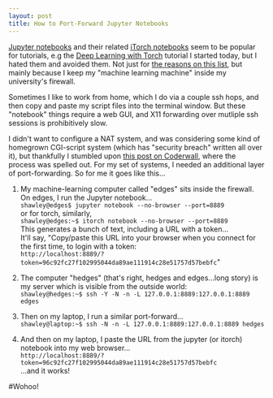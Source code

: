 ```yaml
---
layout: post
title: How to Port-Forward Jupyter Notebooks
---
```


[Jupyter notebooks](http://jupyter.org/) and  their related [iTorch notebooks](https://github.com/facebook/iTorch) seem to be popular for tutorials, e.g the [Deep Learning with Torch](https://github.com/soumith/cvpr2015/blob/master/Deep%20Learning%20with%20Torch.ipynb) tutorial I started today, but I hated them and avoided them.  Not just for [the reasons on this list](http://opiateforthemass.es/articles/why-i-dont-like-jupyter-fka-ipython-notebook/), but mainly because I keep my "machine learning machine" inside my university's firewall.


Sometimes I like to work from home, which I do via a couple ssh hops, and then copy and paste my script files into the terminal window.  But these "notebook" things require a web GUI, and X11 forwarding over mutliple ssh sessions is prohibitively slow.


I didn't want to configure a NAT system, and was considering some kind of homegrown CGI-script system (which has "security breach" written all over it), but thankfully I stumbled upon [this post on Coderwall](https://coderwall.com/p/ohk6cg/remote-access-to-ipython-notebooks-via-ssh), where the process was spelled out.  For my set of systems, I needed an additional layer of port-forwarding.  So for me it goes like this...


1. My machine-learning computer called "edges" sits inside the firewall.  
On edges, I run the Jupyter notebook...  
        `shawley@edges$ jupyter notebook --no-browser --port=8889`  
or for torch, similarly,  
        `shawley@edges:~$ itorch notebook --no-browser --port=8889`  
This generates a bunch of text, including a URL with a token...  
 It'll say, "Copy/paste this URL into your browser when you connect for the first time, to login with a token:  
       `http://localhost:8889/?token=96c92fc27f102995044da89ae111914c28e51757d57bebfc`"  

2. The computer "hedges" (that's right, hedges and edges...long story)  is my server which is visible from the outside world:  
        `shawley@hedges:~$ ssh -Y -N -n -L 127.0.0.1:8889:127.0.0.1:8889 edges`


3. Then on my laptop, I run a similar port-forward...  
        `shawley@laptop:~$ ssh -N -n -L 127.0.0.1:8889:127.0.0.1:8889 hedges`  


4. And then on my laptop, I paste the URL from the jupyter (or itorch) notebook into my web browser...  
    `http://localhost:8889/?token=96c92fc27f102995044da89ae111914c28e51757d57bebfc`  
...and it works!

#Wohoo!


